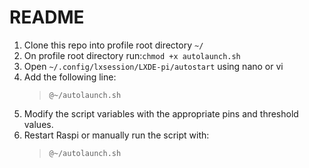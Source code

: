 # README

1.  Clone this repo into profile root directory `~/`
2.  On profile root directory run:`chmod +x autolaunch.sh`
3.  Open `~/.config/lxsession/LXDE-pi/autostart` using nano or vi
4.  Add the following line:
    > `@~/autolaunch.sh`
5.  Modify the script variables with the appropriate pins and threshold values.
6.  Restart Raspi or manually run the script with:
    > `@~/autolaunch.sh`
